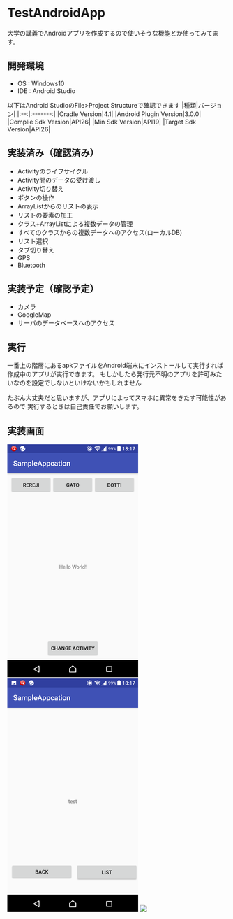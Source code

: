  
# TestAndroidApp
大学の講義でAndroidアプリを作成するので使いそうな機能とか使ってみてます。

## 開発環境
* OS : Windows10 
* IDE : Android Studio

以下はAndroid StudioのFile>Project Structureで確認できます
|種類|バージョン|
|:--:|:-------:|
|Cradle Version|4.1|
|Android Plugin Version|3.0.0|
|Complie Sdk Version|API26|
|Min Sdk Version|API19|
|Target Sdk Version|API26|



## 実装済み（確認済み）
* Activityのライフサイクル
* Activity間のデータの受け渡し
* Activity切り替え
* ボタンの操作
* ArrayListからのリストの表示
* リストの要素の加工
* クラス+ArrayListによる複数データの管理
* すべてのクラスからの複数データへのアクセス(ローカルDB)
* リスト選択
* タブ切り替え
* GPS
* Bluetooth

## 実装予定（確認予定）
* カメラ
* GoogleMap
* サーバのデータベースへのアクセス

## 実行
一番上の階層にあるapkファイルをAndroid端末にインストールして実行すれば
作成中のアプリが実行できます。
もしかしたら発行元不明のアプリを許可みたいなのを設定でしないといけないかもしれません

たぶん大丈夫だと思いますが、アプリによってスマホに異常をきたす可能性があるので
実行するときは自己責任でお願いします。

## 実装画面
<img src="./image/Screenshot_20171110-181723.png" width="300">
<img src="./image/Screenshot_20171110-181727.png" width="300">
<img src="./image/Screenshot_0171110-181732.png" width="300">
